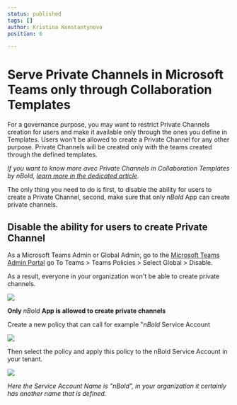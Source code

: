 ```yaml
---
status: published
tags: []
author: Kristina Konstantynova
position: 6

---
```

# **Serve Private Channels in Microsoft Teams only through Collaboration Templates**

For a governance purpose, you may want to restrict Private Channels creation for users and make it available only through the ones you define in Templates. Users won't be allowed to create a Private Channel for any other purpose. Private Channels will be created only with the teams created through the defined templates.

_If you want to know more avec Private Channels in Collaboration Templates by nBold,_ [_learn more in the dedicated article_](https://help.salestim.com/en/articles/3827971-private-channels-in-microsoft-teams-templates-by-salestim)_._

The only thing you need to do is first, to disable the ability for users to create a Private Channel, second, make sure that only _nBold_ App can create private channels.

## **Disable the ability for users to create Private Channel**

As a Microsoft Teams Admin or Global Admin, go to the [Microsoft Teams Admin Portal](https://admin.teams.microsoft.com/) go To Teams > Teams Policies > Select Global > Disable.

As a result, everyone in your organization won't be able to create private channels.

![](/uploads/governance-policies-private-channels.png)

**Only** _nBold_ **App is allowed to create private channels**

Create a new policy that can call for example "_nBold_ Service Account

![](/uploads/private-channel.png)

Then select the policy and apply this policy to the nBold Service Account in your tenant.

![](/uploads/private-2.png)

_Here the Service Account Name is "nBold", in your organization it certainly has another name that is defined._